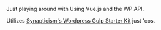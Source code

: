 Just playing around with Using Vue.js and the WP API.

Utilizes [Synapticism's Wordpress Gulp Starter Kit](https://github.com/synapticism/wordpress-gulp-starter-kit) just 'cos.